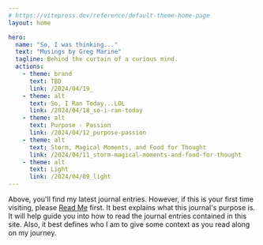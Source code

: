 ```yaml
---
# https://vitepress.dev/reference/default-theme-home-page
layout: home

hero:
  name: "So, I was thinking..."
  text: "Musings by Greg Marine"
  tagline: Behind the curtain of a curious mind.
  actions:
    - theme: brand
      text: TBD
      link: /2024/04/19_
    - theme: alt
      text: So, I Ran Today...LOL
      link: /2024/04/18_so-i-ran-today
    - theme: alt
      text: Purpose - Passion
      link: /2024/04/12_purpose-passion
    - theme: alt
      text: Storm, Magical Moments, and Food for Thought
      link: /2024/04/11_storm-magical-moments-and-food-for-thought
    - theme: alt
      text: Light
      link: /2024/04/09_light
---
```


Above, you'll find my latest journal entries. However, if this is your first time visiting, please [Read Me](read-me) first. It best explains what this journal's purpose is. It will help guide you into how to read the journal entries contained in this site. Also, it best defines who I am to give some context as you read along on my journey.
